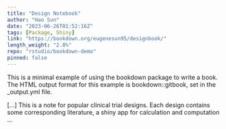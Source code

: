 ```yaml
---
title: "Design Notebook"
author: "Hao Sun"
date: "2023-06-26T01:52:16Z"
tags: [Package, Shiny]
link: "https://bookdown.org/eugenesun95/designbook/"
length_weight: "2.8%"
repo: "rstudio/bookdown-demo"
pinned: false
---
```


<p>This is a minimal example of using the bookdown package to write a book.
The HTML output format for this example is bookdown::gitbook,
set in the _output.yml file.</p> [...] This is a note for popular clinical trial designs. Each design contains some corresponding literature, a shiny app for calculation and computation ...
